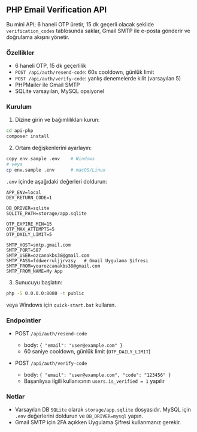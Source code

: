 ## PHP Email Verification API

Bu mini API; 6 haneli OTP üretir, 15 dk geçerli olacak şekilde `verification_codes` tablosunda saklar, Gmail SMTP ile e-posta gönderir ve doğrulama akışını yönetir.

### Özellikler
- 6 haneli OTP, 15 dk geçerlilik
- `POST /api/auth/resend-code`: 60s cooldown, günlük limit
- `POST /api/auth/verify-code`: yanlış denemelerde kilit (varsayılan 5)
- PHPMailer ile Gmail SMTP
- SQLite varsayılan, MySQL opsiyonel

### Kurulum
1) Dizine girin ve bağımlılıkları kurun:
```bash
cd api-php
composer install
```

2) Ortam değişkenlerini ayarlayın:
```bash
copy env.sample .env    # Windows
# veya
cp env.sample .env      # macOS/Linux
```
`.env` içinde aşağıdaki değerleri doldurun:

```
APP_ENV=local
DEV_RETURN_CODE=1

DB_DRIVER=sqlite
SQLITE_PATH=storage/app.sqlite

OTP_EXPIRE_MIN=15
OTP_MAX_ATTEMPTS=5
OTP_DAILY_LIMIT=5

SMTP_HOST=smtp.gmail.com
SMTP_PORT=587
SMTP_USER=ozcanakbs38@gmail.com
SMTP_PASS=fddwerruljjrvzsy   # Gmail Uygulama Şifresi
SMTP_FROM=yourozcanakbs38@gmail.com
SMTP_FROM_NAME=My App
```

3) Sunucuyu başlatın:
```bash
php -S 0.0.0.0:8080 -t public
```
veya Windows için `quick-start.bat` kullanın.

### Endpointler
- POST `/api/auth/resend-code`
  - body: `{ "email": "user@example.com" }`
  - 60 saniye cooldown, günlük limit (`OTP_DAILY_LIMIT`)

- POST `/api/auth/verify-code`
  - body: `{ "email": "user@example.com", "code": "123456" }`
  - Başarılıysa ilgili kullanıcının `users.is_verified = 1` yapılır

### Notlar
- Varsayılan DB `SQLite` olarak `storage/app.sqlite` dosyasıdır. MySQL için `.env` değerlerini doldurun ve `DB_DRIVER=mysql` yapın.
- Gmail SMTP için 2FA açıkken Uygulama Şifresi kullanmanız gerekir.


